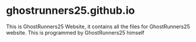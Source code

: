 # ghostrunners25.github.io
This is GhostRunners25 Website, it contains all the files for GhostRunners25 website. This is programmed by GhostRunners25 himself
